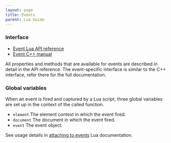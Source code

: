 ```yaml
---
layout: page
title: Events
parent: Lua Guide
---
```


### Interface

- [Event Lua API reference](api_reference.html#Event)
- [Event C++ manual](../cpp_manual/events.html)

All properties and methods that are available for events are described in detail in the API reference. The event-specific interface is similar to the C++ interface, refer there for the full documentation.


### Global variables

When an event is fired and captured by a Lua script, three global variables are set up in the context of the called function.

- `element` The element context in which the event fired.
- `document` The document in which the event fired.
- `event` The event object.

See usage details in [attaching to events](attaching_to_events.html) Lua documentation.
